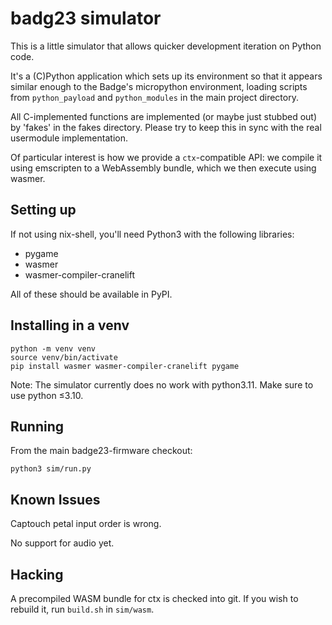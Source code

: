 badg23 simulator
===

This is a little simulator that allows quicker development iteration on Python code.

It's a (C)Python application which sets up its environment so that it appears similar enough to the Badge's micropython environment, loading scripts from `python_payload` and `python_modules` in the main project directory.

All C-implemented functions are implemented (or maybe just stubbed out) by 'fakes' in the fakes directory. Please try to keep this in sync with the real usermodule implementation.

Of particular interest is how we provide a `ctx`-compatible API: we compile it using emscripten to a WebAssembly bundle, which we then execute using wasmer.

Setting up
---

If not using nix-shell, you'll need Python3 with the following libraries:

 - pygame
 - wasmer
 - wasmer-compiler-cranelift

All of these should be available in PyPI.

Installing in a venv
---

```
python -m venv venv
source venv/bin/activate
pip install wasmer wasmer-compiler-cranelift pygame
```

Note: The simulator currently does no work with python3.11. Make sure to use python ≤3.10.

Running
---

From the main badge23-firmware checkout:

```
python3 sim/run.py
```

Known Issues
---

Captouch petal input order is wrong.

No support for audio yet.

Hacking
---

A precompiled WASM bundle for ctx is checked into git. If you wish to rebuild it, run `build.sh` in `sim/wasm`.
